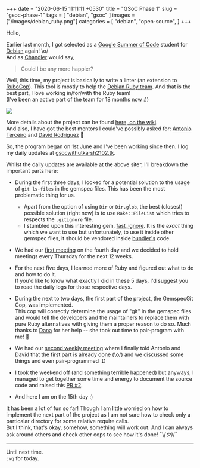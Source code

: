 +++
date = "2020-06-15 11:11:11 +0530"
title = "GSoC Phase 1"
slug = "gsoc-phase-1"
tags = [
    "debian",
    "gsoc"
]
images = ["/images/debian_ruby.png"]
categories = [
    "debian",
    "open-source",
]
+++

Hello,

Earlier last month, I got selected as a [Google Summer of Code](https://summerofcode.withgoogle.com/)
student for [Debian](https://www.debian.org/) again! \o/  
And as [Chandler](https://www.youtube.com/watch?v=iqyBtWIZTkI) would say,
> Could I be any more happier?


Well, this time, my project is basically to write a linter (an extension to [RuboCop](https://rubocop.org/)).
This tool is mostly to help the [Debian Ruby team](https://wiki.debian.org/Teams/Ruby/).
And that is the best part, I love working in/for/with the Ruby team!  
(I've been an active part of the team for 18 months now :))

![](/images/debian_ruby.png#center)


More details about the project can be found [here, on the wiki](https://wiki.debian.org/SummerOfCode2020/Projects/#SummerOfCode2020.2FApprovedProjects.2FUpstreamDownstreamCooperationInRuby.Upstream.2FDownstream_cooperation_in_Ruby).  
And also, I have got the best mentors I could've possibly asked for: [Antonio Terceiro](https://github.com/terceiro)
and [David Rodríguez](https://github.com/deivid-rodriguez/) 💖


So, the program began on 1st June and I've been working since then. I log my daily updates at
[gsocwithutkarsh2102.tk](https://gsocwithutkarsh2102.tk/).

Whilst the daily updates are available at the above site^, I'll breakdown the important
parts here:

- During the first three days, I looked for a potential solution to the usage of
  `git ls-files` in the gemspec files. This has been the most problematic thing for us.
  - Apart from the option of using `Dir` or `Dir.glob`, the best (closest) possible solution
    (right now) is to use `Rake::FileList` which tries to respects the `.gitignore` file.
  - I stumbled upon this interesting gem, [fast_ignore](https://github.com/robotdana/fast_ignore).
    It is the *exact* thing which we want to use but unfortunately, to use it inside other
    gemspec files, it should be vendored inside [bundler's](https://rubygems.org/gems/bundler)
    code.

- We had our [first meeting](https://gsocwithutkarsh2102.tk/log/2020/06/04/day4.html) on the
  fourth day and we decided to hold meetings every Thursday for the next 12 weeks.

- For the next five days, I learned more of Ruby and figured out what to do and how to do it.  
  If you'd like to know what exactly I did in these 5 days, I'd suggest you to read the daily
  logs for those respective days.

- During the next to two days, the first part of the project, the GemspecGit Cop, was
  implemented.  
  This cop will correctly determine the usage of "git" in the gemspec files and would tell
  the developers and the maintainers to replace them with pure Ruby alternatives with giving
  them a proper reason to do so. Much thanks to [Dana](https://github.com/robotdana/) for her
  help -- she took out time to pair-program with me! 💖

- We had our [second weekly meeting](https://gsocwithutkarsh2102.tk/log/2020/06/11/day11.html)
  where I finally told Antonio and David that the first part is already done (\o/) and we
  discussed some things and even pair-programmed :D

- I took the weekend off (and something terrible happened) but anyways, I managed to get
  together some time and energy to document the source code and raised this
  [PR #2](https://github.com/utkarsh2102/rubocop-packaging/pull/2/).

- And here I am on the 15th day :)


It has been a lot of fun so far! Though I am little worried on how to implement the next part
of the project as I am not sure how to check only a particalar directory for some relative
require calls.  
But I think, that's okay, somehow, something will work out. And I can always ask around
others and check other cops to see how it's done! ¯\\_(ツ)_/¯

---

Until next time.  
`:wq` for today.
